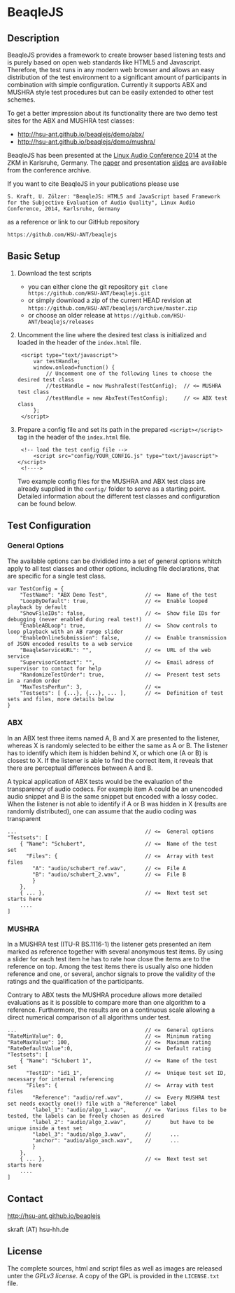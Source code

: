  BeaqleJS
=====================

Description
---------------------

BeaqleJS provides a framework to create browser based listening tests and is purely based on open web standards like HTML5 and Javascript. Therefore, the test runs in any modern web browser and allows an easy distribution of the test environment to a significant amount of participants in combination with simple configuration. Currently it supports ABX and MUSHRA style test procedures but can be easily extended to other test schemes.

To get a better impression about its functionality there are two demo test sites for the ABX and MUSHRA test classes:

* http://hsu-ant.github.io/beaqlejs/demo/abx/
* http://hsu-ant.github.io/beaqlejs/demo/mushra/

BeaqleJS has been presented at the [Linux Audio Conference 2014](http://lac.linuxaudio.org/2014/) at the ZKM in Karlsruhe, Germany. The [paper](http://lac.linuxaudio.org/2014/papers/26.pdf) and presentation [slides](http://lac.linuxaudio.org/2014/download/SKraft_BeaqleJS.pdf) are available from the conference archive.

If you want to cite BeaqleJS in your publications please use

    S. Kraft, U. Zölzer: "BeaqleJS: HTML5 and JavaScript based Framework for the Subjective Evaluation of Audio Quality", Linux Audio Conference, 2014, Karlsruhe, Germany

as a reference or link to our GitHub repository
    
    https://github.com/HSU-ANT/beaqlejs


Basic Setup
---------------------

1. Download the test scripts
   - you can either clone the git repository `git clone https://github.com/HSU-ANT/beaqlejs.git`
   - or simply download a zip of the current HEAD revision at `https://github.com/HSU-ANT/beaqlejs/archive/master.zip`
   - or choose an older release at `https://github.com/HSU-ANT/beaqlejs/releases`

2. Uncomment the line where the desired test class is initialized and loaded in the header of the `index.html` file.

        <script type="text/javascript">
            var testHandle;
            window.onload=function() {
                // Uncomment one of the following lines to choose the desired test class
                //testHandle = new MushraTest(TestConfig);  // <= MUSHRA test class
                //testHandle = new AbxTest(TestConfig);     // <= ABX test class
            };
        </script>

3. Prepare a config file and set its path in the prepared `<script></script>` tag in the header of the `index.html` file.

        <!-- load the test config file -->
            <script src="config/YOUR_CONFIG.js" type="text/javascript"></script>
        <!---->
    Two example config files for the MUSHRA and ABX test class are already supplied in the `config/` folder to serve as a starting point. Detailed information about the different test classes and configuration can be found below.


Test Configuration 
---------------------

### General Options ###

The available options can be dividided into a set of general options whitch apply to all test classes and other options, including file declarations, that are specific for a single test class.

    var TestConfig = {
        "TestName": "ABX Demo Test",            // <=  Name of the test
        "LoopByDefault": true,                  // <=  Enable looped playback by default
        "ShowFileIDs": false,                   // <=  Show file IDs for debugging (never enabled during real test!)
        "EnableABLoop": true,                   // <=  Show controls to loop playback with an AB range slider
        "EnableOnlineSubmission": false,        // <=  Enable transmission of JSON encoded results to a web service
        "BeaqleServiceURL": "",                 // <=  URL of the web service
        "SupervisorContact": "",                // <=  Email adress of supervisor to contact for help
        "RandomizeTestOrder": true,             // <=  Present test sets in a random order
        "MaxTestsPerRun": 3,                    // <=  
        "Testsets": [ {...}, {...}, ... ],      // <=  Definition of test sets and files, more details below
    }


### ABX ###

In an ABX test three items named A, B and X are presented to the listener, whereas X is randomly selected to be either the same as A or B. The listener has to identify which item is hidden behind X, or which one (A or B) is closest to X. If the listener is able to find the correct item, it reveals that there are perceptual differences between A and B. 

A typical application of ABX tests would be the evaluation of the transparency of audio codecs. For example item A could be an unencoded audio snippet and B is the same snippet but encoded with a lossy codec. When the listener is not able to identify if A or B was hidden in X (results are randomly distributed), one can assume that the audio coding was transparent
    
    ...                                         // <=  General options
    "Testsets": [
        { "Name": "Schubert",                   // <=  Name of the test set
          "Files": {                            // <=  Array with test files
            "A": "audio/schubert_ref.wav",      // <=  File A
            "B": "audio/schubert_2.wav",        // <=  File B
            }
        },
        { ... },                                // <=  Next test set starts here
        ....
    ]

### MUSHRA ###

In a MUSHRA test (ITU-R BS.1116-1) the listener gets presented an item marked as reference together with several anonymous test items. By using a slider for each test item he has to rate how close the items are to the reference on top. Among the test items there is usually also one hidden reference and one, or several, anchor signals to prove the validity of the ratings and the qualification of the participants.

Contrary to ABX tests the MUSHRA procedure allows more detailed evaluations as it is possible to compare more than one algorithm to a reference. Furthermore, the results are on a continuous scale allowing a direct numerical comparison of all algorithms under test.

    ...                                         // <=  General options
    "RateMinValue": 0,                          // <=  Minimum rating
    "RateMaxValue": 100,                        // <=  Maximum rating
    "RateDefaultValue":0,                       // <=  Default rating
    "Testsets": [
        { "Name": "Schubert 1",                 // <=  Name of the test set
          "TestID": "id1_1",                    // <=  Unique test set ID, necessary for internal referencing
          "Files": {                            // <=  Array with test files
            "Reference": "audio/ref.wav",       // <=  Every MUSHRA test set needs exactly one(!) file with a "Reference" label
            "label_1": "audio/algo_1.wav",      // <=  Various files to be tested, the labels can be freely chosen as desired
            "label_2": "audio/algo_2.wav",      //      but have to be unique inside a test set
            "label_3": "audio/algo_3.wav",      //      ...
            "anchor": "audio/algo_anch.wav",    //      ...
            }
        },
        { ... },                                // <=  Next test set starts here
        ....
    ]



Contact
---------------------

http://hsu-ant.github.io/beaqlejs

skraft (AT) hsu-hh.de


License
---------------------

The complete sources, html and script files as well as images are released unter the *GPLv3 
license*. A copy of the GPL is provided in the `LICENSE.txt` file.
